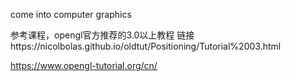 come into computer graphics

参考课程，opengl官方推荐的3.0以上教程
链接https://nicolbolas.github.io/oldtut/Positioning/Tutorial%2003.html


https://www.opengl-tutorial.org/cn/

